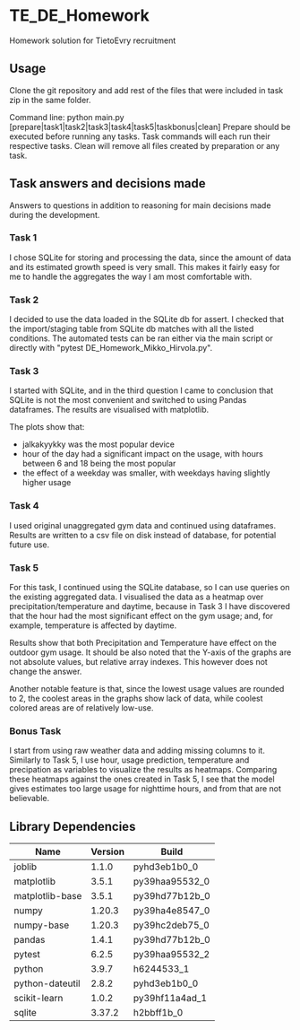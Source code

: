 # TE_DE_Homework
Homework solution for TietoEvry recruitment

## Usage
Clone the git repository and add rest of the files that were included in task zip in the same folder.

Command line:
python main.py [prepare|task1|task2|task3|task4|task5|taskbonus|clean]
Prepare should be executed before running any tasks.
Task commands will each run their respective tasks.
Clean will remove all files created by preparation or any task.

## Task answers and decisions made
Answers to questions in addition to reasoning for main decisions made during the development.

### Task 1
I chose SQLite for storing and processing the data, since the amount of data and its estimated growth speed is very small. This makes it fairly easy for me to handle the aggregates the way I am most comfortable with.

### Task 2
I decided to use the data loaded in the SQLite db for assert. I checked that the import/staging table from SQLite db matches with all the listed conditions.
The automated tests can be ran either via the main script or directly with "pytest DE_Homework_Mikko_Hirvola.py".

### Task 3
I started with SQLite, and in the third question I came to conclusion that SQLite is not the most convenient and switched to using Pandas dataframes. The results are visualised with matplotlib.

The plots show that:
- jalkakyykky was the most popular device 
- hour of the day had a significant impact on the usage, with hours between 6 and 18 being the most popular 
- the effect of a weekday was smaller, with weekdays having slightly higher usage

### Task 4
I used original unaggregated gym data and continued using dataframes. Results are written to a csv file on disk instead of database, for potential future use.

### Task 5
For this task, I continued using the SQLite database, so I can use queries on the existing aggregated data. I visualised the data as a heatmap over precipitation/temperature and daytime, because in Task 3 I have discovered that the hour had the most significant effect on the gym usage; and, for example, temperature is affected by daytime.

Results show that both Precipitation and Temperature have effect on the outdoor gym usage.
It should be also noted that the Y-axis of the graphs are not absolute values, but relative array indexes. This however does not change the answer.

Another notable feature is that, since the lowest usage values are rounded to 2, the coolest areas in the graphs show lack of data, while coolest colored areas are of relatively low-use.

### Bonus Task
I start from using raw weather data and adding missing columns to it.
Similarly to Task 5, I use hour, usage prediction, temperature and precipation as variables to visualize the results as heatmaps.
Comparing these heatmaps against the ones created in Task 5, I see that the model gives estimates too large usage for nighttime hours, and from that are not believable.

## Library Dependencies

| Name | Version | Build |
| --- | --- | --- |
| joblib | 1.1.0 | pyhd3eb1b0_0 |
| matplotlib | 3.5.1 | py39haa95532_0 |
| matplotlib-base | 3.5.1 | py39hd77b12b_0 |
| numpy | 1.20.3 | py39ha4e8547_0 |
| numpy-base | 1.20.3 | py39hc2deb75_0 |
| pandas | 1.4.1 | py39hd77b12b_0 |
| pytest | 6.2.5 | py39haa95532_2 |
| python | 3.9.7 | h6244533_1 |
| python-dateutil | 2.8.2 | pyhd3eb1b0_0 |
| scikit-learn | 1.0.2 | py39hf11a4ad_1 |
| sqlite | 3.37.2 | h2bbff1b_0 |
